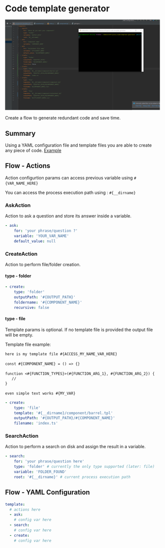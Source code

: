 # Code template generator

![Code template generator demo](./code-template-generator.gif)

Create a flow to generate redundant code and save time.

## Summary

Using a YAML configuration file and template files you are able to create any piece of code. [Example](./component)

## Flow - Actions

Action configurtion params can access previous variable using `#{VAR_NAME_HERE}`

You can access the process execution path using : `#{__dirname}`

### AskAction

Action to ask a question and store its answer inside a variable.

```yaml
- ask:
    for: 'your phrase/question ?'
    variable: 'YOUR_VAR_NAME'
    default_value: null
```

### CreateAction

Action to perform file/folder creation.

#### type - folder

```yaml
- create:
    type: 'folder'
    outputPath: '#{OUTPUT_PATH}'
    foldername: '#{COMPONENT_NAME}'
    recursive: false
```

#### type - file

Template params is optional. If no template file is provided the output file will be empty.

Template file example:
```
here is my template file #{ACCESS_MY_NAME_VAR_HERE}

const #{COMPONENT_NAME} = () => {}

function <#{FUNCTION_TYPES}>(#{FUNCTION_ARG_1}, #{FUNCTION_ARG_2}) {
   //
}

even simple text works #{MY_VAR}
```

```yaml
- create:
    type: 'file'
    template: '#{__dirname}/component/barrel.tpl'
    outputPath: '#{OUTPUT_PATH}/#{COMPONENT_NAME}'
    filename: 'index.ts'
```

### SearchAction

Action to perform a search on disk and assign the result in a variable.

```yaml
- search:
    for: 'your phrase/question here'
    type: 'folder' # currently the only type supported (later: file)
    variable: 'FOLDER_FOUND'
    root: '#{__dirname}' # current process execution path
```

## Flow - YAML Configuration

```yaml
template:
  # actions here
  - ask:
    # config var here
  - search:
    # config var here
  - create:
    # config var here
```



